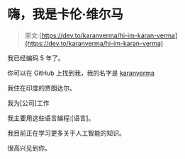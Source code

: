 # 嗨，我是卡伦·维尔马

> 原文:[https://dev.to/karanverma/hi-im-karan-verma](https://dev.to/karanverma/hi-im-karan-verma)

我已经编码 5 年了。

你可以在 GitHub 上找到我，我的名字是 [karanverma](https://github.com/karanverma)

我住在印度的贾朗达尔。

我为[公司]工作

我主要用这些语言编程:[语言]。

我目前正在学习更多关于人工智能的知识。

很高兴见到你。